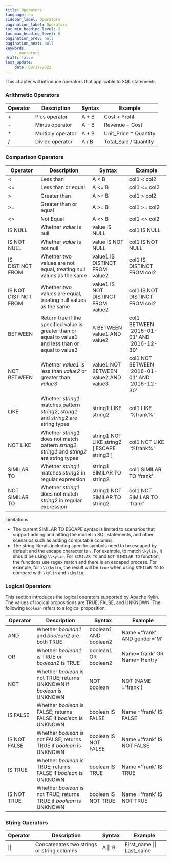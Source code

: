```yaml
---
title: Operators
language: en
sidebar_label: Operators
pagination_label: Operators
toc_min_heading_level: 2
toc_max_heading_level: 6
pagination_prev: null
pagination_next: null
keywords:
    - operators
draft: false
last_update:
    date: 08/17/2022
---
```


This chapter will introduce operators that applicable to SQL statements.

### Arithmetic Operators

| Operator | Description       | Syntax | Example               |
|----------|-------------------|--------|-----------------------|
| +        | Plus operator     | A + B  | Cost + Profit         |
| -        | Minus operator    | A - B  | Revenue - Cost        |
| *        | Multiply operator | A * B  | Unit_Price * Quantity |
| /        | Divide operator   | A / B  | Total_Sale / Quantity |

### Comparison Operators

| Operator             | Description                                                                                            | Syntax                                      | Example                                        |
|----------------------|--------------------------------------------------------------------------------------------------------|---------------------------------------------|------------------------------------------------|
| \<                   | Less than                                                                                              | A \< B                                      | col1 \< col2                                   |
| \<=                  | Less than or equal                                                                                     | A \<= B                                     | col1 \<= col2                                  |
| \>                   | Greater than                                                                                           | A \>= B                                     | col1 \> col2                                   |
| \>=                  | Greater than or equal                                                                                  | A \>= B                                     | col1 \>= col2                                  |
| \<>                  | Not Equal                                                                                              | A \<> B                                     | col1 \<> col2                                  |
| IS NULL              | Whether *value* is null                                                                                | value IS NULL                               | col1 IS NULL                                   |
| IS NOT NULL          | Whether *value* is not null                                                                            | value IS NOT NULL                           | col1 IS NOT NULL                               |
| IS DISTINCT FROM     | Whether two values are not equal, treating null values as the same                                     | value1 IS DISTINCT FROM value2              | col1 IS DISTINCT FROM col2                     |
| IS NOT DISTINCT FROM | Whether two values are equal, treating null values as the same                                         | value1 IS NOT DISTINCT FROM value2          | col1 IS NOT DISTINCT FROM col2                 |
| BETWEEN              | Return true if the specified value is greater than or equal to value1 and less than or equal to value2 | A BETWEEN   value1 AND value2               | col1 BETWEEN '2016-01-01' AND '2016-12-30'     |
| NOT BETWEEN          | Whether *value1* is less than *value2* or greater than *value3*                                        | value1 NOT BETWEEN value2 AND value3        | col1 NOT BETWEEN '2016-01-01' AND '2016-12-30' |
| LIKE                 | Whether *string1* matches pattern *string2*, *string1* and *string2* are string types                  | string1 LIKE string2                        | col1 LIKE '%frank%'                            |
| NOT LIKE             | Whether *string1* does not match pattern *string2*, *string1* and *string2* are string types           | string1 NOT LIKE string2 [ ESCAPE string3 ] | col1 NOT LIKE '%frank%'                        |
| SIMILAR TO           | Whether *string1* matches *string2* in regular expression                                              | string1 SIMILAR TO string2                  | col1 SIMILAR TO 'frank'                        |
| NOT SIMILAR TO       | Whether *string1* does not match *string2* in regular expression                                       | string1 NOT SIMILAR TO string2              | col1 NOT SIMILAR TO 'frank'                    |


Limitations
- The current SIMILAR TO ESCAPE syntax is limited to scenarios that support adding and hitting the model in SQL statements, and other scenarios such as adding computable columns.
- The string literals including specific symbols need to be escaped by default and the escape character is `\`. For example, to match `\kylin` , it should be using `\\kylin`. For `SIMILAR TO` and  `NOT SIMILAR TO` function, the functions use regex match and there is an escaped process. For example, for `\\\\kylin`, the result will be `true` when using  `SIMILAR TO` to compare with `\kylin` and `\\kylin`.

### Logical Operators

This section introduces the logical operators supported by Apache Kylin. The values of logical propositions are TRUE, FALSE, and UNKNOWN. The following `boolean` refers to a logical proposition.

| Operator     | Description                                                            | Syntax                | Example                       |
|--------------|------------------------------------------------------------------------|-----------------------|-------------------------------|
| AND          | Whether *boolean1* and *boolean2* are both TRUE                        | boolean1 AND boolean2 | Name ='frank' AND gender='M'  |
| OR           | Whether *boolean1* is TRUE or *boolean2* is TRUE                       | boolean1 OR boolean2  | Name='frank' OR Name='Hentry' |
| NOT          | Whether *boolean* is not TRUE; returns UNKNOWN if *boolean* is UNKNOWN | NOT boolean           | NOT (NAME ='frank')           |
| IS FALSE     | Whether *boolean* is FALSE; returns FALSE if *boolean* is UNKNOWN      | boolean IS FALSE      | Name ='frank' IS FALSE        |
| IS NOT FALSE | Whether *boolean* is not FALSE; returns TRUE if *boolean* is UNKNOWN   | boolean IS NOT FALSE  | Name ='frank' IS NOT FALSE    |
| IS TRUE      | Whether *boolean* is TRUE; returns FALSE if *boolean* is UNKNOWN       | boolean IS TRUE       | Name ='frank' IS TRUE         |
| IS NOT TRUE  | Whether *boolean* is not TRUE; returns TRUE if *boolean* is UNKNOWN    | boolean IS NOT TRUE   | Name ='frank' IS NOT TRUE     |

### String Operators
| Operator | Description                                 | Syntax   | Example                   |
|----------|---------------------------------------------|----------|---------------------------|
| \|\|     | Concatenates two strings or string columns  | A \|\| B | First_name \|\| Last_name |
